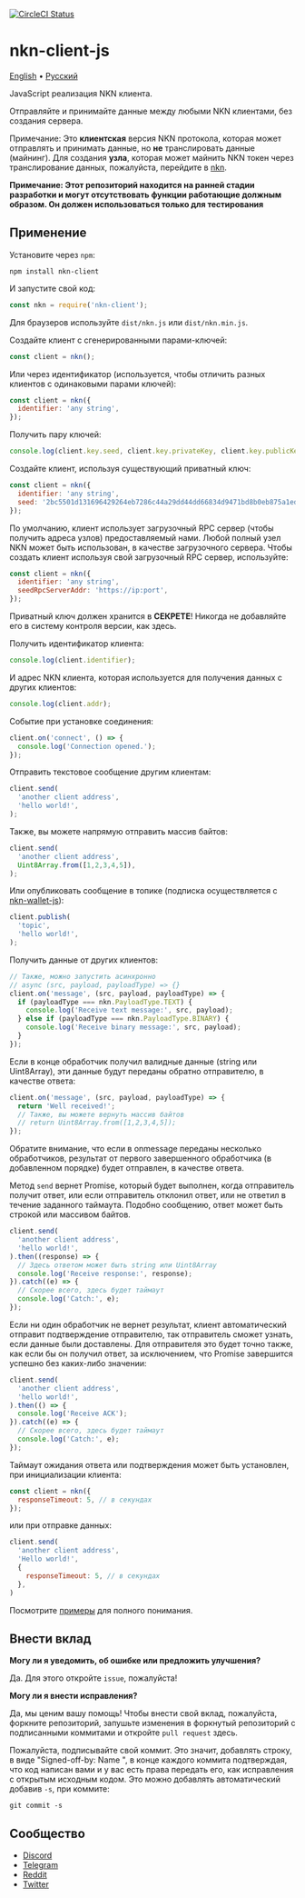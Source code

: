 [![CircleCI Status](https://circleci.com/gh/nknorg/nkn-client-js.svg?style=shield&circle-token=:circle-token)](https://circleci.com/gh/nknorg/nkn-client-js)

# nkn-client-js

[English](/README.md) •
[Русский](/docs/README-ru.md)

JavaScript реализация NKN клиента.

Отправляйте и принимайте данные между любыми NKN клиентами, без создания сервера.

Примечание: Это **клиентская** версия NKN протокола, которая может отправлять
и принимать данные, но **не** транслировать данные (майнинг). Для создания **узла**,
которая может майнить NKN токен через транслирование данных, пожалуйста, перейдите в
[nkn](https://github.com/nknorg/nkn/).

**Примечание: Этот репозиторий находится на ранней стадии разработки и могут
отсутствовать функции работающие должным образом. Он должен использоваться только
для тестирования**

## Применение

Установите через `npm`:

```shell
npm install nkn-client
```

И запустите свой код:

```javascript
const nkn = require('nkn-client');
```

Для браузеров используйте `dist/nkn.js` или `dist/nkn.min.js`.

Создайте клиент с сгенерированными парами-ключей:

```javascript
const client = nkn();
```

Или через идентификатор (используется, чтобы отличить разных клиентов с
одинаковыми парами ключей):

```javascript
const client = nkn({
  identifier: 'any string',
});
```

Получить пару ключей:

```javascript
console.log(client.key.seed, client.key.privateKey, client.key.publicKey);
```

Создайте клиент, используя существующий приватный ключ:

```javascript
const client = nkn({
  identifier: 'any string',
  seed: '2bc5501d131696429264eb7286c44a29dd44dd66834d9471bd8b0eb875a1edb0',
});
```

По умолчанию, клиент использует загрузочный RPC сервер (чтобы получить адреса узлов)
предоставляемый нами. Любой полный узел NKN может быть использован, в качестве
загрузочного сервера. Чтобы создать клиент используя свой загрузочный RPC сервер,
используйте:

```javascript
const client = nkn({
  identifier: 'any string',
  seedRpcServerAddr: 'https://ip:port',
});
```

Приватный ключ должен хранится в **СЕКРЕТЕ**! Никогда не добавляйте его в систему
контроля версии, как здесь.

Получить идентификатор клиента:

```javascript
console.log(client.identifier);
```

И адрес NKN клиента, которая используется для получения данных с других клиентов:

```javascript
console.log(client.addr);
```

Событие при установке соединения:

```javascript
client.on('connect', () => {
  console.log('Connection opened.');
});
```

Отправить текстовое сообщение другим клиентам:

```javascript
client.send(
  'another client address',
  'hello world!',
);
```

Также, вы можете напрямую отправить массив байтов:

```javascript
client.send(
  'another client address',
  Uint8Array.from([1,2,3,4,5]),
);
```

Или опубликовать сообщение в топике (подписка осуществляется с [nkn-wallet-js](https://github.com/nknorg/nkn-wallet-js)):

```javascript
client.publish(
  'topic',
  'hello world!',
);
```

Получить данные от других клиентов:

```javascript
// Также, можно запустить асинхронно
// async (src, payload, payloadType) => {}
client.on('message', (src, payload, payloadType) => {
  if (payloadType === nkn.PayloadType.TEXT) {
    console.log('Receive text message:', src, payload);
  } else if (payloadType === nkn.PayloadType.BINARY) {
    console.log('Receive binary message:', src, payload);
  }
});
```

Если в конце обработчик получил валидные данные (string или Uint8Array),
эти данные будут переданы обратно отправителю, в качестве ответа:

```javascript
client.on('message', (src, payload, payloadType) => {
  return 'Well received!';
  // Также, вы можете вернуть массив байтов
  // return Uint8Array.from([1,2,3,4,5]);
});
```

Обратите внимание, что если в onmessage переданы несколько обработчиков, результат
от первого завершенного обработчика (в добавленном порядке) будет отправлен,
в качестве ответа.

Метод `send` вернет Promise, который будет выполнен, когда отправитель получит
ответ, или если отправитель отклонил ответ, или не ответил в течение заданного таймаута.
Подобно сообщению, ответ может быть строкой или массивом байтов.

```javascript
client.send(
  'another client address',
  'hello world!',
).then((response) => {
  // Здесь ответом может быть string или Uint8Array
  console.log('Receive response:', response);
}).catch((e) => {
  // Скорее всего, здесь будет таймаут
  console.log('Catch:', e);
});
```

Если ни один обработчик не вернет результат, клиент автоматический
отправит подтверждение отправителю, так отправитель сможет узнать, если
данные были доставлены. Для отправителя это будет точно также, как если бы
он получил ответ, за исключением, что Promise завершится успешно
без каких-либо значении:

```javascript
client.send(
  'another client address',
  'hello world!',
).then(() => {
  console.log('Receive ACK');
}).catch((e) => {
  // Скорее всего, здесь будет таймаут
  console.log('Catch:', e);
});
```

Таймаут ожидания ответа или подтверждения может быть установлен, при
инициализации клиента:

```javascript
const client = nkn({
  responseTimeout: 5, // в секундах
});
```

или при отправке данных:

```javascript
client.send(
  'another client address',
  'Hello world!',
  {
    responseTimeout: 5, // в секундах
  },
)
```

Посмотрите [примеры](examples) для полного понимания.

## Внести вклад

**Могу ли я уведомить, об ошибке или предложить улучшения?**

Да. Для этого откройте `issue`, пожалуйста!

**Могу ли я внести исправления?**

Да, мы ценим вашу помощь! Чтобы внести свой вклад, пожалуйста,
форкните репозиторий, запушьте изменения в форкнутый репозиторий с
подписанными коммитами и откройте `pull request` здесь.

Пожалуйста, подписывайте свой коммит. Это значит, добавлять строку, в виде
"Signed-off-by: Name <email>", в конце каждого коммита подтверждая,
что код написан вами и у вас есть права передать его, как исправления с открытым
исходным кодом. Это можно добавлять автоматический добавив `-s`, при коммите:

```shell
git commit -s
```

## Сообщество

* [Discord](https://discord.gg/c7mTynX)
* [Telegram](https://t.me/nknorg)
* [Reddit](https://www.reddit.com/r/nknblockchain/)
* [Twitter](https://twitter.com/NKN_ORG)

